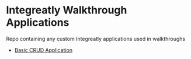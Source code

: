 # Integreatly Walkthrough Applications

Repo containing any custom Integreatly applications used in walkthroughs

- [Basic CRUD Application](./fruit-app)
